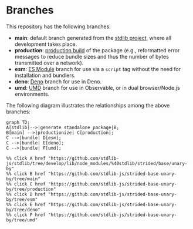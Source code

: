 <!--

@license Apache-2.0

Copyright (c) 2022 The Stdlib Authors.

Licensed under the Apache License, Version 2.0 (the "License");
you may not use this file except in compliance with the License.
You may obtain a copy of the License at

    http://www.apache.org/licenses/LICENSE-2.0

Unless required by applicable law or agreed to in writing, software
distributed under the License is distributed on an "AS IS" BASIS,
WITHOUT WARRANTIES OR CONDITIONS OF ANY KIND, either express or implied.
See the License for the specific language governing permissions and
limitations under the License.

-->

# Branches

This repository has the following branches:

-   **main**: default branch generated from the [stdlib project][stdlib-url], where all development takes place.
-   **production**: [production build][production-url] of the package (e.g., reformatted error messages to reduce bundle sizes and thus the number of bytes transmitted over a network).
-   **esm**: [ES Module][esm-url] branch for use via a `script` tag without the need for installation and bundlers.
-   **deno**: [Deno][deno-url] branch for use in Deno.
-   **umd**: [UMD][umd-url] branch for use in Observable, or in dual browser/Node.js environments.

The following diagram illustrates the relationships among the above branches:

```mermaid
graph TD;
A[stdlib]-->|generate standalone package|B;
B[main] -->|productionize| C[production];
C -->|bundle| D[esm];
C -->|bundle| E[deno];
C -->|bundle| F[umd];

%% click A href "https://github.com/stdlib-js/stdlib/tree/develop/lib/node_modules/%40stdlib/strided/base/unary-by"
%% click B href "https://github.com/stdlib-js/strided-base-unary-by/tree/main"
%% click C href "https://github.com/stdlib-js/strided-base-unary-by/tree/production"
%% click D href "https://github.com/stdlib-js/strided-base-unary-by/tree/esm"
%% click E href "https://github.com/stdlib-js/strided-base-unary-by/tree/deno"
%% click F href "https://github.com/stdlib-js/strided-base-unary-by/tree/umd"
```

[stdlib-url]: https://github.com/stdlib-js/stdlib/tree/develop/lib/node_modules/%40stdlib/strided/base/unary-by
[production-url]: https://github.com/stdlib-js/strided-base-unary-by/tree/production
[deno-url]: https://github.com/stdlib-js/strided-base-unary-by/tree/deno
[umd-url]: https://github.com/stdlib-js/strided-base-unary-by/tree/umd
[esm-url]: https://github.com/stdlib-js/strided-base-unary-by/tree/esm